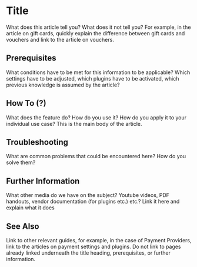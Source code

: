 # Title

What does this article tell you? What does it not tell you? For example, in the article on gift cards, quickly explain the difference between gift cards and vouchers and link to the article on vouchers. 

## Prerequisites

What conditions have to be met for this information to be applicable? Which settings have to be adjusted, which plugins have to be activated, which previous knowledge is assumed by the article? 

## How To (?)

What does the feature do? How do you use it? How do you apply it to your individual use case? This is the main body of the article. 

## Troubleshooting 

What are common problems that could be encountered here? How do you solve them? 

## Further Information

What other media do we have on the subject? Youtube videos, PDF handouts, vendor documentation (for plugins etc.) etc.? Link it here and explain what it does

## See Also 

Link to other relevant guides, for example, in the case of Payment Providers, link to the articles on payment settings and plugins. Do not link to pages already linked underneath the title heading, prerequisites, or further information. 